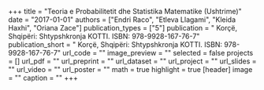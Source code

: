 +++
title = "Teoria e Probabilitetit dhe Statistika Matematike (Ushtrime)"
date = "2017-01-01"
authors = ["Endri Raco", "Etleva Llagami", "Kleida Haxhi", "Oriana Zace"]
publication_types = ["5"]
publication = " Korçë, Shqipëri: Shtypshkronja KOTTI. ISBN: 978-9928-167-76-7"
publication_short = " Korçë, Shqipëri: Shtypshkronja KOTTI. ISBN: 978-9928-167-76-7"
url_code = ""
image_preview = ""
selected = false
projects = []
url_pdf = ""
url_preprint = ""
url_dataset = ""
url_project = ""
url_slides = ""
url_video = ""
url_poster = ""
math = true
highlight = true
[header]
image = ""
caption = ""
+++
